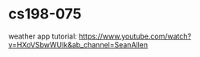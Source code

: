 # cs198-075


weather app tutorial: https://www.youtube.com/watch?v=HXoVSbwWUIk&ab_channel=SeanAllen
